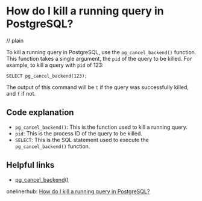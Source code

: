 # How do I kill a running query in PostgreSQL?
// plain

To kill a running query in PostgreSQL, use the `pg_cancel_backend()` function. This function takes a single argument, the `pid` of the query to be killed. For example, to kill a query with `pid` of 123:

```
SELECT pg_cancel_backend(123);
```

The output of this command will be `t` if the query was successfully killed, and `f` if not.

## Code explanation


- `pg_cancel_backend()`: This is the function used to kill a running query.
- `pid`: This is the process ID of the query to be killed.
- `SELECT`: This is the SQL statement used to execute the `pg_cancel_backend()` function.

## Helpful links
- [pg_cancel_backend()](https://www.postgresql.org/docs/current/functions-admin.html#FUNCTIONS-ADMIN-SIGNAL-TABLE)

onelinerhub: [How do I kill a running query in PostgreSQL?](https://onelinerhub.com/postgresql/how-do-i-kill-a-running-query-in-postgresql)